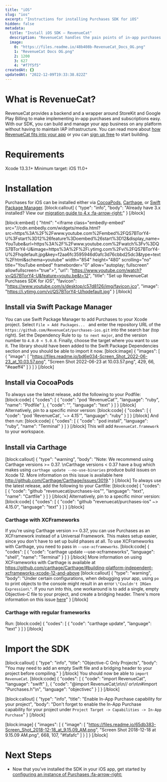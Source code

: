```yaml
---
title: "iOS"
slug: "ios"
excerpt: "Instructions for installing Purchases SDK for iOS"
hidden: false
metadata: 
  title: "Install iOS SDK – RevenueCat"
  description: "RevenueCat handles the pain points of in-app purchases and subscriptions for iOS, so you can get back to building your app. All you need to get started is a free API key."
  image: 
    0: "https://files.readme.io/48b408b-RevenueCat_Docs_OG.png"
    1: "RevenueCat Docs OG.png"
    2: 1200
    3: 627
    4: "#f7f5f5"
createdAt: {}
updatedAt: "2022-12-09T19:33:38.822Z"
---
```

# What is RevenueCat?

RevenueCat provides a backend and a wrapper around StoreKit and Google Play Billing to make implementing in-app purchases and subscriptions easy. With our SDK, you can build and manage your app business on any platform without having to maintain IAP infrastructure. You can read more about [how RevenueCat fits into your app](https://www.revenuecat.com/blog/where-does-revenuecat-fit-in-your-app) or you can [sign up free](https://app.revenuecat.com/signup) to start building.

# Requirements

Xcode 13.3.1+
Minimum target: iOS 11.0+

# Installation

Purchases for iOS can be installed either via [CocoaPods](doc:ios#section-install-via-cocoapods), [Carthage](ios#section-install-via-carthage), or [Swift Package Manager](doc:ios#section-install-via-swift-package-manager). 
[block:callout]
{
  "type": "info",
  "body": "Already have 3.x installed? View our [migration guide to 4.x :fa-arrow-right:](https://docs.revenuecat.com/docs/ios-native-3x-to-4x-migration)"
}
[/block]

[block:embed]
{
  "html": "<iframe class=\"embedly-embed\" src=\"//cdn.embedly.com/widgets/media.html?src=https%3A%2F%2Fwww.youtube.com%2Fembed%2FQS7BTorY4-U%3Fstart%3D12%26feature%3Doembed%26start%3D12&display_name=YouTube&url=https%3A%2F%2Fwww.youtube.com%2Fwatch%3Fv%3DQS7BTorY4-U&image=https%3A%2F%2Fi.ytimg.com%2Fvi%2FQS7BTorY4-U%2Fhqdefault.jpg&key=f2aa6fc3595946d0afc3d76cbbd25dc3&type=text%2Fhtml&schema=youtube\" width=\"854\" height=\"480\" scrolling=\"no\" title=\"YouTube embed\" frameborder=\"0\" allow=\"autoplay; fullscreen\" allowfullscreen=\"true\"></iframe>",
  "url": "https://www.youtube.com/watch?v=QS7BTorY4-U&feature=youtu.be&t=12",
  "title": "Set up RevenueCat Purchases SDK for iOS",
  "favicon": "https://www.youtube.com/s/desktop/c57d8126/img/favicon.ico",
  "image": "https://i.ytimg.com/vi/QS7BTorY4-U/hqdefault.jpg"
}
[/block]
## Install via Swift Package Manager

You can use Swift Package Manager to add Purchases to your Xcode project. Select `File » Add Packages... ` and enter the repository URL of the `https://github.com/RevenueCat/purchases-ios.git` into the search bar (top right). Set the Dependency Rule to `Up to next major`, and the version number to `4.0.0 < 5.0.0`. Finally, choose the target where you want to use it. The library should have been added to the Swift Package Dependencies section and you should be able to import it now.
[block:image]
{
  "images": [
    {
      "image": [
        "https://files.readme.io/bd6e034-Screen_Shot_2022-06-23_at_10.03.57.png",
        "Screen Shot 2022-06-23 at 10.03.57.png",
        429,
        66,
        "#eaeff4"
      ]
    }
  ]
}
[/block]
## Install via CocoaPods

To always use the latest release, add the following to your Podfile:
[block:code]
{
  "codes": [
    {
      "code": "pod 'RevenueCat'",
      "language": "ruby",
      "name": "Podfile"
    },
    {
      "code": "",
      "language": "text"
    }
  ]
}
[/block]
Alternatively, pin to a specific minor version:
[block:code]
{
  "codes": [
    {
      "code": "pod 'RevenueCat', '~> 4.15'",
      "language": "ruby"
    }
  ]
}
[/block]
And then run:
[block:code]
{
  "codes": [
    {
      "code": "pod install",
      "language": "ruby",
      "name": "Terminal"
    }
  ]
}
[/block]
This will add `RevenueCat.framework` to your workspace.


## Install via Carthage
[block:callout]
{
  "type": "warning",
  "body": "Note: We recommend using Carthage versions >= 0.37. \nCarthage versions < 0.37 have a bug which makes using `carthage update --no-use-binaries` produce build issues on Xcode 12. More information on this issue is available here http://github.com/Carthage/Carthage/issues/3019."
}
[/block]
To always use the latest release, add the following to your Cartfile:
[block:code]
{
  "codes": [
    {
      "code": "github \"revenuecat/purchases-ios\"",
      "language": "text",
      "name": "Cartfile"
    }
  ]
}
[/block]
Alternatively, pin to a specific minor version:
[block:code]
{
  "codes": [
    {
      "code": "github \"revenuecat/purchases-ios\" ~> 4.15.0",
      "language": "text"
    }
  ]
}
[/block]
### Carthage with XCFrameworks

If you're using Carthage version >= 0.37, you can use Purchases as an XCFramework instead of a Universal Framework. This makes setup easier, since you don't have to set up build phases at all. 
To use XCFrameworks with Carthage, you need to pass in `--use-xcframeworks`.
[block:code]
{
  "codes": [
    {
      "code": "carthage update --use-xcframeworks",
      "language": "shell",
      "name": "Terminal"
    }
  ]
}
[/block]
More information on using XCFrameworks with Carthage is available at https://github.com/carthage/Carthage/#building-platform-independent-xcframeworks-xcode-12-and-above
[block:callout]
{
  "type": "warning",
  "body": "Under certain configurations, when debugging your app, using `po` to print objects to the console might result in an error `\"Couldn't IRGen Expression\"`. If you run into this, one workaround is to add a single, empty Objective-C file to your project, and create a bridging header. There's more information on this issue [here](https://steipete.com/posts/couldnt-irgen-expression/)"
}
[/block]
### Carthage with regular frameworks

Run:
[block:code]
{
  "codes": [
    {
      "code": "carthage update",
      "language": "text"
    }
  ]
}
[/block]
# Import the SDK
[block:callout]
{
  "type": "info",
  "title": "Objective-C Only Projects",
  "body": "You may need to add an empty Swift file and a bridging header to your project before compiling."
}
[/block]
You should now be able to `import RevenueCat`.
[block:code]
{
  "codes": [
    {
      "code": "import RevenueCat",
      "language": "swift"
    },
    {
      "code": "@import RevenueCat;\n\n// or\n\n#import \"Purchases.h\"\n",
      "language": "objectivec"
    }
  ]
}
[/block]

[block:callout]
{
  "type": "info",
  "title": "Enable In-App Purchase capability for your project",
  "body": "Don't forget to enable the In-App Purchase capability for your project under `Project Target -> Capabilities -> In-App Purchase`"
}
[/block]

[block:image]
{
  "images": [
    {
      "image": [
        "https://files.readme.io/65db383-Screen_Shot_2018-12-18_at_9.15.09_AM.png",
        "Screen Shot 2018-12-18 at 9.15.09 AM.png",
        668,
        107,
        "#fafafc"
      ]
    }
  ]
}
[/block]
# Next Steps

* Now that you've installed the SDK in your iOS app, get started by [configuring an instance of Purchases :fa-arrow-right:](doc:getting-started-1#section-configure-purchases)